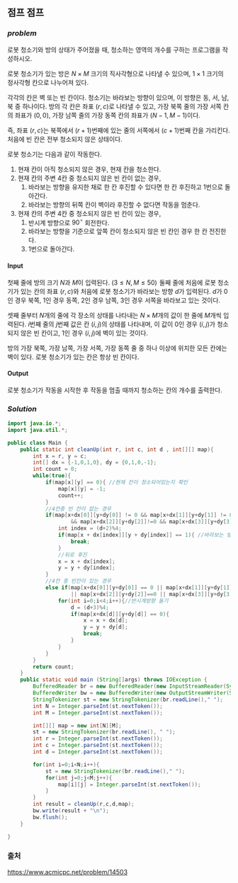 ## **점프 점프**


### ***problem***
로봇 청소기와 방의 상태가 주어졌을 때, 청소하는 영역의 개수를 구하는 프로그램을 작성하시오.

로봇 청소기가 있는 방은 
$N \times M$ 크기의 직사각형으로 나타낼 수 있으며, 
$1 \times 1$ 크기의 정사각형 칸으로 나누어져 있다. 

각각의 칸은 벽 또는 빈 칸이다. 청소기는 바라보는 방향이 있으며, 이 방향은 동, 서, 남, 북 중 하나이다. 방의 각 칸은 좌표 
$(r, c)$로 나타낼 수 있고, 가장 북쪽 줄의 가장 서쪽 칸의 좌표가 
$(0, 0)$, 가장 남쪽 줄의 가장 동쪽 칸의 좌표가 
$(N-1, M-1)$이다. 

즉, 좌표 
$(r, c)$는 북쪽에서 
$(r+1)$번째에 있는 줄의 서쪽에서 
$(c+1)$번째 칸을 가리킨다. 처음에 빈 칸은 전부 청소되지 않은 상태이다.

로봇 청소기는 다음과 같이 작동한다.

1. 현재 칸이 아직 청소되지 않은 경우, 현재 칸을 청소한다.
2. 현재 칸의 주변 $4$칸 중 청소되지 않은 빈 칸이 없는 경우,
    1. 바라보는 방향을 유지한 채로 한 칸 후진할 수 있다면 한 칸 후진하고 1번으로 돌아간다.
    2. 바라보는 방향의 뒤쪽 칸이 벽이라 후진할 수 없다면 작동을 멈춘다.
3. 현재 칸의 주변 $4$칸 중 청소되지 않은 빈 칸이 있는 경우,
    1. 반시계 방향으로 $90^\circ$ 회전한다.
    2. 바라보는 방향을 기준으로 앞쪽 칸이 청소되지 않은 빈 칸인 경우 한 칸 전진한다.
    3. 1번으로 돌아간다.

#### **Input**
첫째 줄에 방의 크기 $N$과 $M$이 입력된다. 
$(3 \le N, M \le 50)$  둘째 줄에 처음에 로봇 청소기가 있는 칸의 좌표  $(r, c)$와 처음에 로봇 청소기가 바라보는 방향 $d$가 입력된다. 
$d$가 $0$인 경우 북쪽, $1$인 경우 동쪽, $2$인 경우 남쪽, $3$인 경우 서쪽을 바라보고 있는 것이다.

셋째 줄부터 $N$개의 줄에 각 장소의 상태를 나타내는 $N \times M$개의 값이 한 줄에 $M$개씩 입력된다. 
$i$번째 줄의 $j$번째 값은 칸 $(i, j)$의 상태를 나타내며, 이 값이 $0$인 경우 $(i, j)$가 청소되지 않은 빈 칸이고, $1$인 경우 $(i, j)$에 벽이 있는 것이다.

방의 가장 북쪽, 가장 남쪽, 가장 서쪽, 가장 동쪽 줄 중 하나 이상에 위치한 모든 칸에는 벽이 있다. 로봇 청소기가 있는 칸은 항상 빈 칸이다.

#### **Output**
로봇 청소기가 작동을 시작한 후 작동을 멈출 때까지 청소하는 칸의 개수를 출력한다.

### ***Solution***
``` java
import java.io.*;
import java.util.*;

public class Main {
    public static int cleanUp(int r, int c, int d , int[][] map){
        int x = r, y = c;
        int[] dx = {-1,0,1,0}, dy = {0,1,0,-1};
        int count = 0;
        while(true){
            if(map[x][y] == 0){ //현재 칸이 청소되어있는지 확인
                map[x][y] = -1;
                count++;
            }
            //4칸중 빈 칸이 없는 경우
            if(map[x+dx[0]][y+dy[0]] != 0 && map[x+dx[1]][y+dy[1]] != 0
                    && map[x+dx[2]][y+dy[2]]!=0 && map[x+dx[3]][y+dy[3]]!=0){
                int index = (d+2)%4;
                if(map[x + dx[index]][y + dy[index]] == 1){ //바라보는 방향 뒤쪽이 벽인 경우
                    break;
                }
                //뒤로 후진
                x = x + dx[index];
                y = y + dy[index];
            }
            //4칸 중 빈칸이 있는 경우
            else if(map[x+dx[0]][y+dy[0]] == 0 || map[x+dx[1]][y+dy[1]] == 0
                    || map[x+dx[2]][y+dy[2]]==0 || map[x+dx[3]][y+dy[3]]==0){
                for(int i=0;i<4;i++){//반시계방향 돌기
                    d = (d+3)%4;
                    if(map[x+dx[d]][y+dy[d]] == 0){
                        x = x + dx[d];
                        y = y + dy[d];
                        break;
                    }
                }
            }
        }
        return count;
    }
    public static void main (String[]args) throws IOException {
        BufferedReader br = new BufferedReader(new InputStreamReader(System.in));
        BufferedWriter bw = new BufferedWriter(new OutputStreamWriter(System.out));
        StringTokenizer st = new StringTokenizer(br.readLine()," ");
        int N = Integer.parseInt(st.nextToken());
        int M = Integer.parseInt(st.nextToken());

        int[][] map = new int[N][M];
        st = new StringTokenizer(br.readLine(), " ");
        int r = Integer.parseInt(st.nextToken());
        int c = Integer.parseInt(st.nextToken());
        int d = Integer.parseInt(st.nextToken());

        for(int i=0;i<N;i++){
            st = new StringTokenizer(br.readLine()," ");
            for(int j=0;j<M;j++){
                map[i][j] = Integer.parseInt(st.nextToken());
            }
        }
        int result = cleanUp(r,c,d,map);
        bw.write(result + "\n");
        bw.flush();
    }

}
```


### 출처
https://www.acmicpc.net/problem/14503